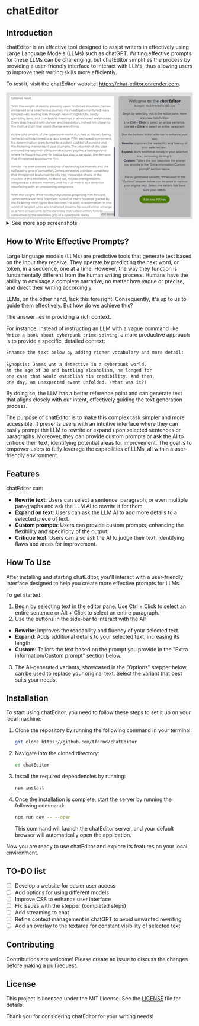 # chatEditor

## Introduction

chatEditor is an effective tool designed to assist writers in effectively using Large Language Models (LLMs) such as chatGPT. Writing effective prompts for these LLMs can be challenging, but chatEditor simplifies the process by providing a user-friendly interface to interact with LLMs, thus allowing users to improve their writing skills more efficiently.

To test it, visit the chatEditor website: https://chat-editor.onrender.com.

<img src='./assets/entry.png' width="600">
<details>
  <summary>See more app screenshots</summary>
  <img src='./assets/rewrite.png' width="600">
  <img src='./assets/judge.png' width="600">
</details>

## How to Write Effective Prompts?

Large language models (LLMs) are predictive tools that generate text based on the input they receive. They operate by predicting the next word, or token, in a sequence, one at a time. However, the way they function is fundamentally different from the human writing process. Humans have the ability to envisage a complete narrative, no matter how vague or precise, and direct their writing accordingly.

LLMs, on the other hand, lack this foresight. Consequently, it's up to us to guide them effectively. But how do we achieve this?

The answer lies in providing a rich context.

For instance, instead of instructing an LLM with a vague command like `Write a book about cyberpunk crime-solving`, a more productive approach is to provide a specific, detailed context:

```
Enhance the text below by adding richer vocabulary and more detail:

Synopsis: James was a detective in a cyberpunk world.
At the age of 30 and battling alcoholism, he longed for
one case that would establish his credibility. And then,
one day, an unexpected event unfolded. (What was it?)
```

By doing so, the LLM has a better reference point and can generate text that aligns closely with our intent, effectively guiding the text generation process.

The purpose of chatEditor is to make this complex task simpler and more accessible. It presents users with an intuitive interface where they can easily prompt the LLM to rewrite or expand upon selected sentences or paragraphs. Moreover, they can provide custom prompts or ask the AI to critique their text, identifying potential areas for improvement. The goal is to empower users to fully leverage the capabilities of LLMs, all within a user-friendly environment.

## Features

chatEditor can:

- **Rewrite text**: Users can select a sentence, paragraph, or even multiple paragraphs and ask the LLM AI to rewrite it for them.
- **Expand on text**: Users can ask the LLM AI to add more details to a selected piece of text.
- **Custom prompts**: Users can provide custom prompts, enhancing the flexibility and specificity of the output.
- **Critique text**: Users can also ask the AI to judge their text, identifying flaws and areas for improvement.

## How To Use

After installing and starting chatEditor, you'll interact with a user-friendly interface designed to help you create more effective prompts for LLMs.

To get started:

1. Begin by selecting text in the editor pane. Use Ctrl + Click to select an entire sentence or Alt + Click to select an entire paragraph.
2. Use the buttons in the side-bar to interact with the AI:

- **Rewrite**: Improves the readability and fluency of your selected text.
- **Expand**: Adds additional details to your selected text, increasing its length.
- **Custom**: Tailors the text based on the prompt you provide in the "Extra information/Custom prompt" section below.

3. The AI-generated variants, showcased in the "Options" stepper below, can be used to replace your original text. Select the variant that best suits your needs.

## Installation

<!-- TODO add non-dev option -->

To start using chatEditor, you need to follow these steps to set it up on your local machine:

1. Clone the repository by running the following command in your terminal:

   ```bash
   git clone https://github.com/tfernd/chatEditor
   ```

2. Navigate into the cloned directory:

   ```bash
   cd chatEditor
   ```

3. Install the required dependencies by running:

   ```bash
   npm install
   ```

4. Once the installation is complete, start the server by running the following command:

   ```bash
   npm run dev -- --open
   ```

   This command will launch the chatEditor server, and your default browser will automatically open the application.

Now you are ready to use chatEditor and explore its features on your local environment.

## TO-DO list

- [ ] Develop a website for easier user access
- [ ] Add options for using different models
- [ ] Improve CSS to enhance user interface
- [ ] Fix issues with the stepper (completed steps)
- [ ] Add streaming to chat
- [ ] Refine context management in chatGPT to avoid unwanted rewriting
- [ ] Add an overlay to the textarea for constant visibility of selected text

## Contributing

Contributions are welcome! Please create an issue to discuss the changes before making a pull request.

## License

This project is licensed under the MIT License. See the [LICENSE](LICENSE) file for details.

Thank you for considering chatEditor for your writing needs!
